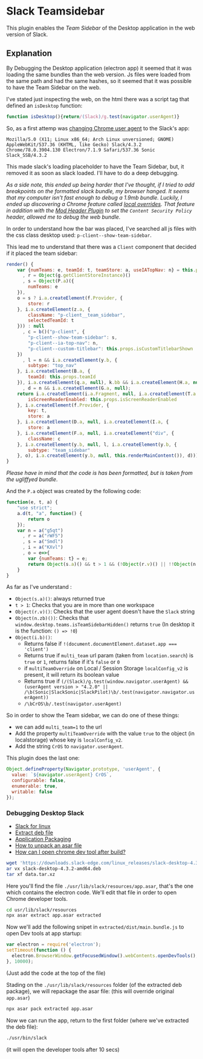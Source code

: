 # Slack Teamsidebar

This plugin enables the _Team Sidebar_ of the Desktop application in the web version of Slack.


## Explanation

By Debugging the Desktop application (electron app) it seemed that it was loading the same bundles than the web version.
Js files were loaded from the same path and had the same hashes, so it seemed that it was possible to have the Team Sidebar on the web.

I've stated just inspecting the web, on the html there was a script tag that defined an `isDesktop` function:

```js
function isDesktop(){return/(Slack)/g.test(navigator.userAgent)}
```

So, as a first attemp was [changing Chrome user agent](https://developers.google.com/web/tools/chrome-devtools/device-mode/override-user-agent) to the Slack's app:

```
Mozilla/5.0 (X11; Linux x86_64; Arch Linux unversioned; GNOME) AppleWebKit/537.36 (KHTML, like Gecko) Slack/4.3.2 Chrome/78.0.3904.130 Electron/7.1.9 Safari/537.36 Sonic Slack_SSB/4.3.2
```

This made slack's loading placeholder to have the Team Sidebar, but, it removed it as soon as slack loaded. I'll have to do a deep debugging.

_As a side note, this ended up being harder that I've thought, if I tried to add breakpoints on the formatted slack bundle, my browser hanged. It seems that
my computer isn't fast enough to debug a 1.9mb bundle. Luckily, I ended up discovering a Chrome feature called [local overrides](https://developers.google.com/web/updates/2018/01/devtools#overrides).
That feature in addition with the [Mod Header Plugin](https://chrome.google.com/webstore/detail/modheader/idgpnmonknjnojddfkpgkljpfnnfcklj) to set the `Content Security Policy` header, allowed me to debug
the web bundle._

In order to understand how the bar was placed, I've searched all js files with the css class desktop used: `p-client--show-team-sidebar`.

This lead me to understand that there was a `Client` component that decided if it placed the team sidebar:

```js
render() {
    var {numTeams: e, teamId: t, teamStore: a, useIATopNav: n} = this.props
      , r = Object(g.getClientStoreInstance)()
      , s = Object(P.a)({
        numTeams: e
    }),
    o = s ? i.a.createElement(f.Provider, {
        store: r
    }, i.a.createElement(z.a, {
        className: "p-client__team_sidebar",
        selectedTeamId: t
    })) : null
      , c = b()("p-client", {
        "p-client--show-team-sidebar": s,
        "p-client--ia-top-nav": n,
        "p-client--custom-titlebar": this.props.isCustomTitlebarShown
    })
      , l = n && i.a.createElement(y.b, {
        subtype: "top_nav"
    }, i.a.createElement(B.a, {
        teamId: this.props.teamId
    }), i.a.createElement(q.a, null), k.bb && i.a.createElement(H.a, null))
      , d = n && i.a.createElement(G.a, null);
    return i.a.createElement(i.a.Fragment, null, i.a.createElement(T.a, null), i.a.createElement(w.a, {
        isScreenReaderEnabled: this.props.isScreenReaderEnabled
    }, i.a.createElement(f.Provider, {
        key: t,
        store: a
    }, i.a.createElement(D.a, null, i.a.createElement(I.a, {
        store: a
    }, i.a.createElement(F.a, null, i.a.createElement("div", {
        className: c
    }, i.a.createElement(y.b, null, l, i.a.createElement(y.b, {
        subtype: "team_sidebar"
    }, o), i.a.createElement(y.b, null, this.renderMainContent()), d))))))))
}
```

_Please have in mind that the code is has been formatted, but is taken from the ugliffyed bundle_.

And the `P.a` object was created by the following code:

```js
function(e, t, a) {
    "use strict";
    a.d(t, "a", function() {
        return o
    });
    var n = a("g5qt")
      , r = a("rWF5")
      , s = a("Smdl")
      , i = a("KXvl")
      , o = e=>{
        var {numTeams: t} = e;
        return Object(s.a)() && t > 1 && (!Object(r.v)() || !!Object(n.zb)()) && Object(i.b)()
    }
}
```

As far as I've understand :
- `Object(s.a)()`: always returned true
- `t > 1`: Checks that you are in more than one workspace
- `Object(r.v)()`: Checks that the user agent doesn't have the `Slack` string
- `Object(n.zb)())`: Checks that `window.desktop.teams.isTeamSidebarHidden()` returns `true` (In desktop it is the function: `() => !0`)
- `Object(i.b)()`:
   - Returns false if `!(document.documentElement.dataset.app === 'client')`
   - Returns true if `multi_team` url param (taken from `location.search`) is `true` or `1`, returns false if it's `false` or `0`
   - if `multiTeamOverride` on Local / Session Storage `localConfig_v2` is present, it will return its boolean value
   - Returns true if `(/(Slack)/g.test(window.navigator.userAgent) && (userAgent version > "4.2.0" || /\b(Sonic|SlackSonic|SlackPilot)\b/.test(navigator.navigator.userAgent))`
   - `/\bCrOS\b/.test(navigator.userAgent)`

So in order to show the Team sidebar, we can do one of these things:

- we can add `multi_team=1` to the url
- Add the property `multiTeamOverride` with the value `true` to the object (in localstorage) whose key is `localConfig_v2`.
- Add the string `CrOS` to `navigator.userAgent`.

This plugin does the last one:

```js
Object.defineProperty(Navigator.prototype, 'userAgent', {
  value: `${navigator.userAgent} CrOS`,
  configurable: false,
  enumerable: true,
  writable: false
});
```

### Debugging Desktop Slack

- [Slack for linux](https://slack.com/intl/es-ar/downloads/linux)
- [Extract deb file](https://www.cyberciti.biz/faq/how-to-extract-a-deb-file-without-opening-it-on-debian-or-ubuntu-linux/)
- [Application Packaging](https://www.electronjs.org/docs/tutorial/application-packaging)
- [How to unpack an asar file](https://stackoverflow.com/questions/38523617/how-to-unpack-an-asar-file)
- [How can I open chrome dev tool after build?](https://github.com/SimulatedGREG/electron-vue/issues/214)


```sh
wget 'https://downloads.slack-edge.com/linux_releases/slack-desktop-4.3.2-amd64.deb'
ar vx slack-desktop-4.3.2-amd64.deb
tar xf data.tar.xz
```

Here you'll find the file `./usr/lib/slack/resources/app.asar`, that's the one which contains the electron code.
We'll edit that file in order to open Chrome developer tools.

```sh
cd usr/lib/slack/resources
npx asar extract app.asar extracted
```

Now we'll add the following snipet in `extracted/dist/main.bundle.js` to open Dev tools at app startup:

```js
var electron = require('electron');
setTimeout(function () {
  electron.BrowserWindow.getFocusedWindow().webContents.openDevTools();
}, 10000);
```

(Just add the code at the top of the file)

Stading on the `./usr/lib/slack/resources` folder (of the extracted deb package), we will repackage the asar file:
(this will override original `app.asar`)

```sh
npx asar pack extracted app.asar
```

Now we can run the app, return to the first folder (where we've extracted the deb file):

```sh
./usr/bin/slack
```

(it will open the developer tools after 10 secs)

